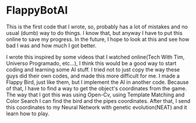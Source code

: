 # FlappyBotAI
This is the first code that I wrote, so, probably has a lot of mistakes and no usual (dumb) way to do things. 
I know that, but anyway I have to put this online to save my progress. In the future, I hope to look at this and see how bad 
I was and how much I got better. 


I wrote this inspired by some videos that I watched online(Tech With Tim, Universo Programado, etc...), I think this would be a good way 
to start coding and learning some AI stuff. I tried not to just copy the way these guys did their own codes, and made this more difficult 
for me. I made a Flappy Bird, just like them, but I implement the AI in another code. Because of that, I have to find a way to get the 
object's coordinates from the game. The way that I got this was using Open-Cv, using Template Matching and Color Search I can find the 
bird and the pipes coordinates. After that, I send this coordinates to my Neural Network with genetic evolution(NEAT) and it learn how to play.
